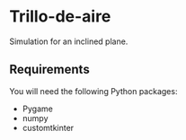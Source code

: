 # Trillo-de-aire

Simulation for an inclined plane.

## Requirements

You will need the following Python packages:
- Pygame
- numpy
- customtkinter
